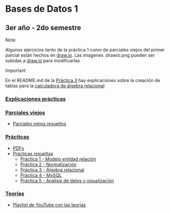 # Bases de Datos 1
## 3er año - 2do semestre
> [!NOTE]
> Algunos ejercicios tanto de la práctica 1 como de parciales viejos del primer parcial están hechos en [draw.io](https://draw.io). Las imagenes .drawio.png pueden ser subidas a [draw.io](https://draw.io) para modificarlas

> [!IMPORTANT]  
> En el README.md de la [Práctica 3](https://github.com/Pedro0604/3ro-LS-LI-APU/blob/main/2do_semestre/BD1/Practicas/Practicas-resueltas/Practica-03-algebra-relacional/README.md) hay explicaciones sobre la creación de tablas para la [calculadora de álgebra relacional](https://dbis-uibk.github.io/relax/landing)

### [Explicaciones prácticas](https://github.com/Pedro0604/3ro-LS-LI-APU/tree/main/2do_semestre/BD1/Explicaciones-practicas)
### [Parciales viejos](https://github.com/Pedro0604/3ro-LS-LI-APU/tree/main/2do_semestre/BD1/Parciales-viejos)
* [Parciales viejos resueltos](https://github.com/Pedro0604/3ro-LS-LI-APU/blob/main/2do_semestre/BD1/Parciales-viejos/Parciales-viejos-resueltos.pdf)
### [Prácticas](https://github.com/Pedro0604/3ro-LS-LI-APU/tree/main/2do_semestre/BD1/Practicas)
* [PDFs](https://github.com/Pedro0604/3ro-LS-LI-APU/tree/main/2do_semestre/BD1/Practicas/PDFs)
* [Prácticas resueltas](https://github.com/Pedro0604/3ro-LS-LI-APU/tree/main/2do_semestre/BD1/Practicas/Practicas-resueltas)
  * [Práctica 1 - Modelo entidad relación](https://github.com/Pedro0604/3ro-LS-LI-APU/tree/main/2do_semestre/BD1/Practicas/Practicas-resueltas/Practica-01-modelo-entidad-relacion)
  * [Práctica 2 - Normalización](https://github.com/Pedro0604/3ro-LS-LI-APU/tree/main/2do_semestre/BD1/Practicas/Practicas-resueltas/Practica-02-normalizacion)
  * [Práctica 3 - Álgebra relacional](https://github.com/Pedro0604/3ro-LS-LI-APU/tree/main/2do_semestre/BD1/Practicas/Practicas-resueltas/Practica-03-algebra-relacional)
  * [Práctica 4 - MySQL](https://github.com/Pedro0604/3ro-LS-LI-APU/tree/main/2do_semestre/BD1/Practicas/Practicas-resueltas/Practica-04-MySQL)
  * [Práctica 5 - Análisis de datos y visualización](https://github.com/Pedro0604/3ro-LS-LI-APU/tree/main/2do_semestre/BD1/Practicas/Practicas-resueltas/Practica-05-analisis-de-datos-y-visualizacion)
### [Teorías](https://github.com/Pedro0604/3ro-LS-LI-APU/tree/main/2do_semestre/BD1/Teorias/PDFs)
* [Playlist de YouTube con las teorías](https://www.youtube.com/playlist?list=PLrqtFhS2Kr_HeBYp_UJGXRe5uhgkcxR6S)
